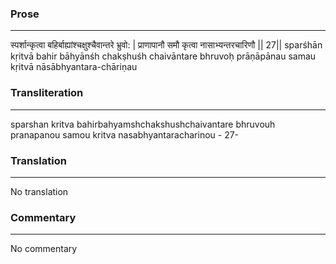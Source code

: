 ### Prose 
 --- 
स्पर्शान्कृत्वा बहिर्बाह्यांश्चक्षुश्चैवान्तरे भ्रुवो: |
प्राणापानौ समौ कृत्वा नासाभ्यन्तरचारिणौ || 27||
sparśhān kṛitvā bahir bāhyānśh chakṣhuśh chaivāntare bhruvoḥ
prāṇāpānau samau kṛitvā nāsābhyantara-chāriṇau

### Transliteration 
 --- 
sparshan kritva bahirbahyamshchakshushchaivantare bhruvouh pranapanou samou kritva nasabhyantaracharinou - 27-

### Translation 
 --- 
No translation

### Commentary 
 --- 
No commentary